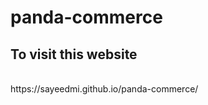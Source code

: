 # panda-commerce <br>
<h2>To visit this website</h2> <br>
https://sayeedmi.github.io/panda-commerce/
